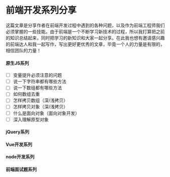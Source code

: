 # 前端开发系列分享
这篇文章是分享作者在前端开发过程中遇到的各种问题，以及作为前端工程师我们必须掌握的一些技能。由于前端是一个不断学习新技术的过程，所以我打算把之前的知识总结起来，同时把学习的新知识和大家一起分享。在此我也想有邀请感兴趣的前端达人和我一起写作，写出更好更优秀的文章，毕竟一个人的力量是有限的，相信团队的力量！

#### 原生JS系列
* [ ] 变量提升必须注意的问题
* [ ] 说一下字符串都有哪些方法
* [ ] 说一下数组都有哪些方法
* [ ] 如何数组去重
* [ ] 怎样拷贝数组（深/浅拷贝）
* [ ] 怎样拷贝对象（深/浅拷贝）
* [ ] 什么是面向对象（面向对象开发）
* [ ] 深入理解原型对象

#### jQuery系列
#### Vue开发系列
#### node开发系列
#### 前端面试题系列

